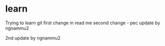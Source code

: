 # learn
Trying to learn git
first change in read me
second change - pec
update by ngnammu2

2nd update by ngnammu2
